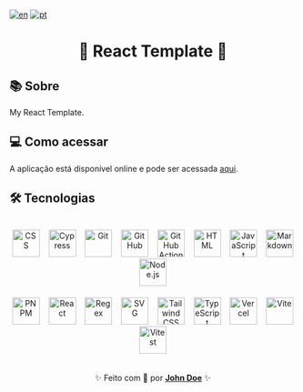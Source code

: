 <!-- TODO: update README data -->

<br />

[![en](https://img.shields.io/badge/lang-en_us-red.svg)](https://github.com/johndoe/my-project/blob/main/README.md)
[![pt](https://img.shields.io/badge/lang-pt_br-blue.svg)](https://github.com/johndoe/my-project/blob/main/README.pt-br.md)

<div align="center">
  <h1>🚀 React Template 🚀</h1>
</div>

## 📚 Sobre

My React Template.

## 💻 Como acessar

A aplicação está disponível online e pode ser acessada [aqui](https://www.example.com/).

## 🛠️ Tecnologias

<br />

<div align="center">
  <img src="https://skillicons.dev/icons?i=css" width="48" title="CSS" /> &nbsp;&nbsp;
  <img src="https://skillicons.dev/icons?i=cypress" width="48" title="Cypress" /> &nbsp;&nbsp;
  <img src="https://skillicons.dev/icons?i=git" width="48" title="Git" /> &nbsp;&nbsp;
  <img src="https://skillicons.dev/icons?i=github" width="48" title="GitHub" /> &nbsp;&nbsp;
  <img src="https://skillicons.dev/icons?i=githubactions" width="48" title="GitHub Actions" /> &nbsp;&nbsp;
  <img src="https://skillicons.dev/icons?i=html" width="48" title="HTML" /> &nbsp;&nbsp;
  <img src="https://skillicons.dev/icons?i=javascript" width="48" title="JavaScript" /> &nbsp;&nbsp;
  <img src="https://skillicons.dev/icons?i=markdown" width="48" title="Markdown" /> &nbsp;&nbsp;
  <img src="https://skillicons.dev/icons?i=nodejs" width="48" title="Node.js" /> &nbsp;&nbsp;
  <br />
  <br />
  <img src="https://skillicons.dev/icons?i=pnpm" width="48" title="PNPM" /> &nbsp;&nbsp;
  <img src="https://skillicons.dev/icons?i=react" width="48" title="React" /> &nbsp;&nbsp;
  <img src="https://skillicons.dev/icons?i=regex" width="48" title="Regex" /> &nbsp;&nbsp;
  <img src="https://skillicons.dev/icons?i=svg" width="48" title="SVG" /> &nbsp;&nbsp;
  <img src="https://skillicons.dev/icons?i=tailwind" width="48" title="Tailwind CSS" /> &nbsp;&nbsp;
  <img src="https://skillicons.dev/icons?i=typescript" width="48" title="TypeScript" /> &nbsp;&nbsp;
  <img src="https://skillicons.dev/icons?i=vercel" width="48" title="Vercel" /> &nbsp;&nbsp;
  <img src="https://skillicons.dev/icons?i=vite" width="48" title="Vite" /> &nbsp;&nbsp;
  <img src="https://skillicons.dev/icons?i=vitest" width="48" title="Vitest" /> &nbsp;&nbsp;
</div>

<br />

<p align="center">
  ✨ Feito com 💙 por <a href="https://github.com/johndoe"><strong>John Doe</strong></a> ✨
</p>
